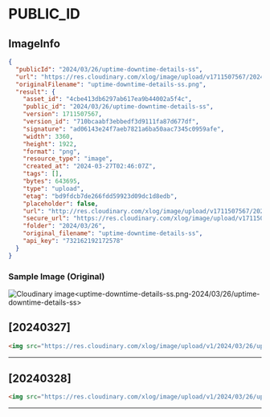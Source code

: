 # PUBLIC_ID

## ImageInfo

```json
{
  "publicId": "2024/03/26/uptime-downtime-details-ss",
  "url": "https://res.cloudinary.com/xlog/image/upload/v1711507567/2024/03/26/uptime-downtime-details-ss.png",
  "originalFilename": "uptime-downtime-details-ss.png",
  "result": {
    "asset_id": "4cbe413db6297ab617ea9b44002a5f4c",
    "public_id": "2024/03/26/uptime-downtime-details-ss",
    "version": 1711507567,
    "version_id": "710bcaabf3ebbedf3d9111fa87d677df",
    "signature": "ad06143e24f7aeb7821a6ba50aac7345c0959afe",
    "width": 3360,
    "height": 1922,
    "format": "png",
    "resource_type": "image",
    "created_at": "2024-03-27T02:46:07Z",
    "tags": [],
    "bytes": 643695,
    "type": "upload",
    "etag": "bd9fdcb7de266fdd59923d09dc1d8edb",
    "placeholder": false,
    "url": "http://res.cloudinary.com/xlog/image/upload/v1711507567/2024/03/26/uptime-downtime-details-ss.png",
    "secure_url": "https://res.cloudinary.com/xlog/image/upload/v1711507567/2024/03/26/uptime-downtime-details-ss.png",
    "folder": "2024/03/26",
    "original_filename": "uptime-downtime-details-ss",
    "api_key": "732162192172578"
  }
}
```

### Sample Image (Original)

<img src="https://res.cloudinary.com/xlog/image/upload/v1/2024/03/26/uptime-downtime-details-ss?_a=BAMHUyJt0" alt="Cloudinary image<uptime-downtime-details-ss.png-2024/03/26/uptime-downtime-details-ss>" />


## [20240327]

```html
<img src="https://res.cloudinary.com/xlog/image/upload/v1/2024/03/26/uptime-downtime-details-ss?_a=BAMHUyJt0" alt="Cloudinary image<uptime-downtime-details-ss.png-2024/03/26/uptime-downtime-details-ss>" />
```
---

## [20240328]

```html
<img src="https://res.cloudinary.com/xlog/image/upload/v1/2024/03/26/uptime-downtime-details-ss?_a=BAMHUyJt0" alt="Cloudinary image<uptime-downtime-details-ss.png-2024/03/26/uptime-downtime-details-ss>" />
```
---